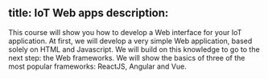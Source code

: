 title: IoT Web apps
description: 
---

This course will show you how to develop a Web interface for your IoT application. At first, we will develop a very simple Web application, based solely on HTML and Javascript. We will build on this knowledge to go to the next step: the Web frameworks. We will show the basics of three of the most popular frameworks: ReactJS, Angular and Vue.

